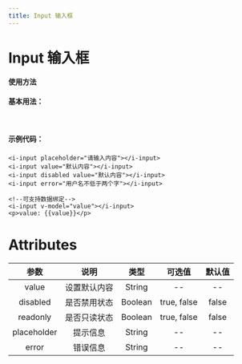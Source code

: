 ```yaml
---
title: Input 输入框
---
```

# Input 输入框

**使用方法**

#### 基本用法：

<ClientOnly>
<input-demos></input-demos>
</ClientOnly>

<br>

#### 示例代码：

```vue
<i-input placeholder="请输入内容"></i-input>
<i-input value="默认内容"></i-input>
<i-input disabled value="默认内容"></i-input>
<i-input error="用户名不低于两个字"></i-input>

<!--可支持数据绑定-->
<i-input v-model="value"></i-input>
<p>value: {{value}}</p>
```

# Attributes
|参数| 说明 |  类型  | 可选值 | 默认值 |
| :-------------: |:-------------:| :-----:|:-----:|:-----:|
|value| 设置默认内容 | String |--|-- 
|disabled| 是否禁用状态 | Boolean |true, false|false
|readonly| 是否只读状态 | Boolean |true, false|false
|placeholder| 提示信息 | String |--|-- 
|error| 错误信息 | String |--|-- 